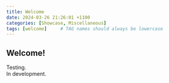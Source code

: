 ```yaml
---
title: Welcome
date: 2024-03-26 21:26:01 +1100
categories: [Showcase, Miscellaneous]
tags: [welcome]     # TAG names should always be lowercase
---
```


## Welcome!

Testing.  
In development.
